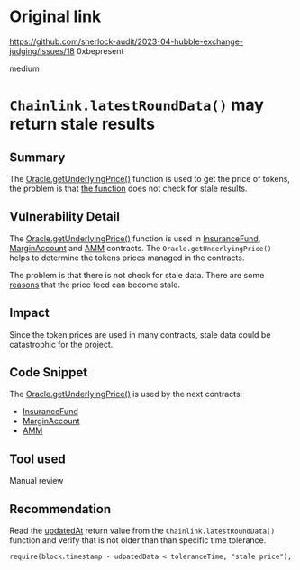 # Original link
https://github.com/sherlock-audit/2023-04-hubble-exchange-judging/issues/18
0xbepresent

medium

# `Chainlink.latestRoundData()` may return stale results

## Summary

The [Oracle.getUnderlyingPrice()](https://github.com/sherlock-audit/2023-04-hubble-exchange/blob/main/hubble-protocol/contracts/Oracle.sol#L24C14-L24C32) function is used to get the price of tokens, the problem is that [the function](https://github.com/sherlock-audit/2023-04-hubble-exchange/blob/main/hubble-protocol/contracts/Oracle.sol#L33) does not check for stale results.

## Vulnerability Detail

The [Oracle.getUnderlyingPrice()](https://github.com/sherlock-audit/2023-04-hubble-exchange/blob/main/hubble-protocol/contracts/Oracle.sol#L24C14-L24C32) function is used in [InsuranceFund](https://github.com/sherlock-audit/2023-04-hubble-exchange/blob/main/hubble-protocol/contracts/InsuranceFund.sol), [MarginAccount](https://github.com/sherlock-audit/2023-04-hubble-exchange/blob/main/hubble-protocol/contracts/MarginAccount.sol) and [AMM](https://github.com/sherlock-audit/2023-04-hubble-exchange/blob/main/hubble-protocol/contracts/AMM.sol) contracts. The `Oracle.getUnderlyingPrice()` helps to determine the tokens prices managed in the contracts.

The problem is that there is not check for stale data. There are some [reasons](https://ethereum.stackexchange.com/questions/133242/how-future-resilient-is-a-chainlink-price-feed/133843#133843) that the price feed can become stale.

## Impact

Since the token prices are used in many contracts, stale data could be catastrophic for the project.

## Code Snippet

The [Oracle.getUnderlyingPrice()](https://github.com/sherlock-audit/2023-04-hubble-exchange/blob/main/hubble-protocol/contracts/Oracle.sol#L24C14-L24C32) is used by the next contracts:

- [InsuranceFund](https://github.com/sherlock-audit/2023-04-hubble-exchange/blob/main/hubble-protocol/contracts/InsuranceFund.sol)
- [MarginAccount](https://github.com/sherlock-audit/2023-04-hubble-exchange/blob/main/hubble-protocol/contracts/MarginAccount.sol)
- [AMM](https://github.com/sherlock-audit/2023-04-hubble-exchange/blob/main/hubble-protocol/contracts/AMM.sol)

## Tool used

Manual review

## Recommendation

Read the [updatedAt](https://docs.chain.link/data-feeds/api-reference#latestrounddata) return value from the `Chainlink.latestRoundData()` function and verify that is not older than than specific time tolerance.

```solidity
require(block.timestamp - udpatedData < toleranceTime, "stale price");
```